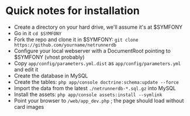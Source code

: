 # Quick notes for installation

- Create a directory on your hard drive, we'll assume it's at $SYMFONY
- Go in it  `cd $SYMFONY`
- Fork the repo and clone it in $SYMFONY: `git clone https://github.com/yourname/netrunnerdb`
- Configure your local webserver with a DocumentRoot pointing to $SYMFONY (vhost probably)
- Copy `app/config/parameters.yml.dist` as `app/config/parameters.yml` and edit it
- Create the database in MySQL
- Create the tables: `php app/console doctrine:schema:update --force`
- Import the data from the latest `./netrunnerdb-*.sql.gz` into MySQL
- Install the assets: `php app/console assets:install --symlink`
- Point your browser to `/web/app_dev.php` ; the page should load without card images
